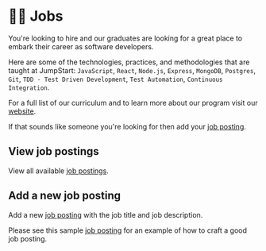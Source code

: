 # 👩‍💻 Jobs

You're looking to hire and our graduates are looking for a great place to embark their career as software developers. 

Here are some of the technologies, practices, and methodologies that are taught at JumpStart: `JavaScript`, `React`, `Node.js`, `Express`, `MongoDB`, `Postgres`, `Git`, `TDD - Test Driven Development`, `Test Automation`, `Continuous Integration`.

For a full list of our curriculum and to learn more about our program visit our [website](https://www.thoughtworks.com/jumpstart).

If that sounds like someone you're looking for then add your [job posting](https://github.com/thoughtworks-jumpstart/jobs/issues/new).

## View job postings

View all available [job postings](https://github.com/thoughtworks-jumpstart/jobs/issues).

## Add a new job posting

Add a new [job posting](https://github.com/thoughtworks-jumpstart/jobs/issues/new) with the job title and job description.

Please see this sample [job posting](https://github.com/thoughtworks-jumpstart/jobs/issues/1) for an example of how to craft a good job posting. 
